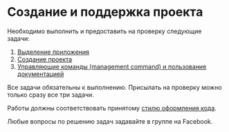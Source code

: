 Создание и поддержка проекта
===

Необходимо выполнить и предоставить на проверку следующие задачи:

1. [Выделение приложения](./application/)
2. [Создание проекта](./ptstops/)
3. [Управляющие команды (management command) и пользование документацией](./cli_and_doc/)

Все задачи обязательны к выполнению. Присылать на проверку можно только сразу все три задачи.

Работы должны соответствовать
принятому [стилю оформления кода](https://github.com/netology-code/codestyle/tree/master/python).

Любые вопросы по решению задач задавайте в группе на Facebook.
